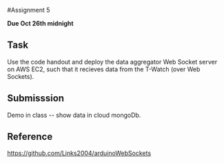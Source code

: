 #Assignment 5

**Due Oct 26th midnight**

## Task
Use the code handout and deploy the data aggregator Web Socket server on AWS EC2,
such that it recieves data from the T-Watch (over Web Sockets).

## Submisssion

Demo in class -- show data in cloud mongoDb.

## Reference
<https://github.com/Links2004/arduinoWebSockets>
